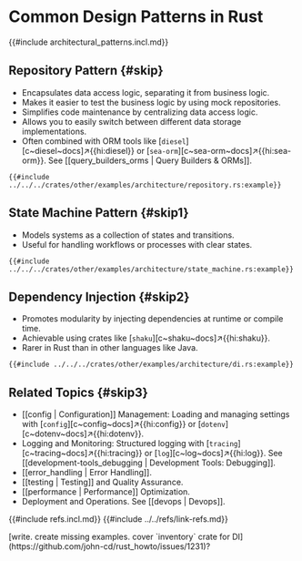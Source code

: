 # Common Design Patterns in Rust

{{#include architectural_patterns.incl.md}}

## Repository Pattern {#skip}

- Encapsulates data access logic, separating it from business logic.
- Makes it easier to test the business logic by using mock repositories.
- Simplifies code maintenance by centralizing data access logic.
- Allows you to easily switch between different data storage implementations.
- Often combined with ORM tools like [`diesel`][c~diesel~docs]↗{{hi:diesel}} or [`sea-orm`][c~sea-orm~docs]↗{{hi:sea-orm}}. See [[query_builders_orms | Query Builders & ORMs]].

```rust,editable
{{#include ../../../crates/other/examples/architecture/repository.rs:example}}
```

## State Machine Pattern {#skip1}

- Models systems as a collection of states and transitions.
- Useful for handling workflows or processes with clear states.

```rust,editable
{{#include ../../../crates/other/examples/architecture/state_machine.rs:example}}
```

## Dependency Injection {#skip2}

- Promotes modularity by injecting dependencies at runtime or compile time.
- Achievable using crates like [`shaku`][c~shaku~docs]↗{{hi:shaku}}.
- Rarer in Rust than in other languages like Java.

```rust,editable
{{#include ../../../crates/other/examples/architecture/di.rs:example}}
```

## Related Topics {#skip3}

- [[config | Configuration]] Management: Loading and managing settings with [`config`][c~config~docs]↗{{hi:config}} or [`dotenv`][c~dotenv~docs]↗{{hi:dotenv}}.
- Logging and Monitoring: Structured logging with [`tracing`][c~tracing~docs]↗{{hi:tracing}} or [`log`][c~log~docs]↗{{hi:log}}. See [[development-tools_debugging | Development Tools: Debugging]].
- [[error_handling | Error Handling]].
- [[testing | Testing]] and Quality Assurance.
- [[performance | Performance]] Optimization.
- Deployment and Operations. See [[devops | Devops]].

{{#include refs.incl.md}}
{{#include ../../refs/link-refs.md}}

<div class="hidden">
[write. create missing examples. cover `inventory` crate for DI](https://github.com/john-cd/rust_howto/issues/1231)?
</div>
